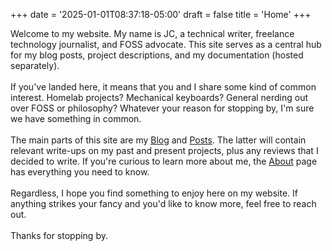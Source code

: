 +++
date = '2025-01-01T08:37:18-05:00'
draft = false
title = 'Home'
+++

Welcome to my website. My name is JC, a technical writer, freelance technology journalist, and FOSS advocate. This site serves as a central hub for my blog posts, project descriptions, and my documentation (hosted separately).\
\
If you've landed here, it means that you and I share some kind of common interest. Homelab projects? Mechanical keyboards? General nerding out over FOSS or philosophy? Whatever your reason for stopping by, I'm sure we have something in common.\
\
The main parts of this site are my [Blog](/blog/) and [Posts](/posts/). The latter will contain relevant write-ups on my past and present projects, plus any reviews that I decided to write. If you're curious to learn more about me, the [About](/about/) page has everything you need to know.\
\
Regardless, I hope you find something to enjoy here on my website. If anything strikes your fancy and you'd like to know more, feel free to reach out.\
\
Thanks for stopping by.